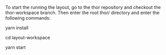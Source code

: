 To start the running the layout, go to the thor repository and checkout the thor-workspace branch. Then enter the root thor/ directory and enter the following commands:

yarn install

cd layout-workspace

yarn start
